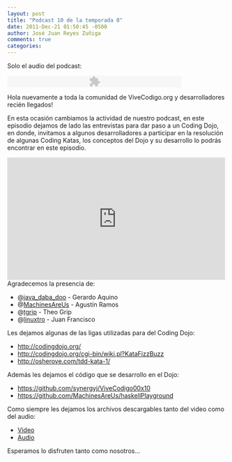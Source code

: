 ```yaml
---
layout: post
title: "Podcast 10 de la temporada 0"
date: 2011-Dec-21 01:50:45 -0500
author: José Juan Reyes Zuñiga
comments: true
categories: 
---
```


Solo el audio del podcast:

<object width="400" height="27" classid="clsid:d27cdb6e-ae6d-11cf-96b8-444553540000" codebase="http://download.macromedia.com/pub/shockwave/cabs/flash/swflash.cab#version=6,0,40,0"><param name="src" value="http://www.google.com/reader/ui/3523697345-audio-player.swf" /><param name="quality" value="best" /><param name="flashvars" value="audioUrl=http://s3.amazonaws.com/media.vivecodigo.org/podcast/temporada0/ViveCodigo00x10.mp3" /><embed width="400" height="27" type="application/x-shockwave-flash" src="http://www.google.com/reader/ui/3523697345-audio-player.swf" quality="best" flashvars="audioUrl=http://s3.amazonaws.com/media.vivecodigo.org/podcast/temporada0/ViveCodigo00x10.mp3" /></object>

Hola nuevamente a toda la comunidad de ViveCodigo.org y desarrolladores recién llegados!

En esta ocasión cambiamos la actividad de nuestro podcast, en este episodio dejamos de lado las entrevistas para dar paso a un Coding Dojo, en donde, invitamos a algunos desarrolladores a participar en la resolución de algunas Coding Katas, los conceptos del Dojo y su desarrollo lo podrás encontrar en este episodio.

<iframe src="http://player.vimeo.com/video/34008369?color=ff9933" height="281" width="500" frameborder="0"></iframe>
<!-- more -->
Agradecemos la presencia de:
<ul>
  <li>@<a href="http://twitter.com/java_daba_doo">java_daba_doo</a> - Gerardo Aquino</li>
  <li>@<a href="http://twitter.com/MachinesAreUs">MachinesAreUs</a> - Agustín Ramos</li>
  <li>@<a href="http://twitter.com/tgrip">tgrip</a> - Theo Grip</li>
  <li>@<a href="http://twitter.com/linuxtro">linuxtro</a> - Juan Francisco</li>
</ul>
Les dejamos algunas de las ligas utilizadas para del Coding Dojo:
<ul>
  <li><a href="http://codingdojo.org/">http://codingdojo.org/</a></li>
  <li><a href="http://codingdojo.org/cgi-bin/wiki.pl?KataFizzBuzz">http://codingdojo.org/cgi-bin/wiki.pl?KataFizzBuzz</a></li>
  <li><a href="http://osherove.com/tdd-kata-1/">http://osherove.com/tdd-kata-1/</a></li>
</ul>
Además les dejamos el código que se desarrollo en el Dojo:
<ul>
  <li><a href="https://github.com/synergyj/ViveCodigo00x10">https://github.com/synergyj/ViveCodigo00x10</a></li>
  <li><a href="https://github.com/MachinesAreUs/haskellPlayground">https://github.com/MachinesAreUs/haskellPlayground</a></li>
</ul>
Como siempre les dejamos los archivos descargables tanto del video como del audio:
<ul>
  <li><a href="http://s3.amazonaws.com/media.vivecodigo.org/podcast/temporada0/ViveCodigo00x10.mov">Video</a></li>
  <li><a href="http://s3.amazonaws.com/media.vivecodigo.org/podcast/temporada0/ViveCodigo00x10.mp3">Audio</a></li>
</ul>
Esperamos lo disfruten tanto como nosotros...